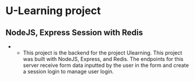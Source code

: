 # U-Learning project
## NodeJS, Express Session with Redis

- - This project is the backend for the project Ulearning. This project was built with NodeJS, Express, and Redis. The endpoints for this server receive form data inputted by the user in the form and create a session login to manage user login.
